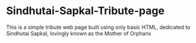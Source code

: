 # Sindhutai-Sapkal-Tribute-page
This is a simple tribute web page built using only  basic HTML, dedicated to Sindhutai Sapkal, lovingly known as the Mother of Orphans
